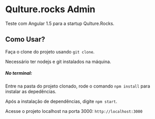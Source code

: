 # Qulture.rocks Admin

Teste com Angular 1.5 para a startup Qulture.Rocks.

## Como Usar?

Faça o clone do projeto usando ``git clone``.

Necessário ter nodejs e git instalados na máquina.

##### No terminal:
Entre na pasta do projeto clonado, rode o comando ``npm install`` para instalar as depedências.

Após a instalação de dependências, digite ``npm start``.

Acesse o projeto localhost na porta 3000: ``http://localhost:3000``
